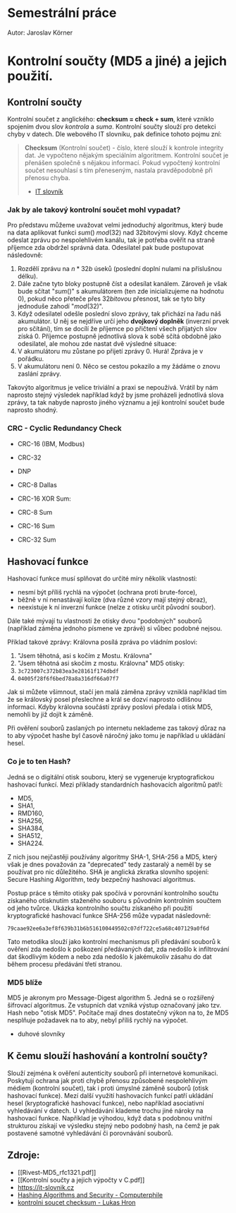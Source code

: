 # Semestrální práce
Autor: Jaroslav Körner
# Kontrolní součty (MD5 a jiné) a jejich použití.

## Kontrolní součty
Kontrolní součet z anglického: **checksum = check + sum**, které vzniklo spojením dvou slov *kontrola* a *suma*. Kontrolní součty slouží pro detekci chyby v datech. Dle webového IT slovníku, pak definice tohoto pojmu zní:

> **Checksum** (Kontrolní součet) - číslo, které slouží k kontrole integrity dat. Je vypočteno nějakým speciálním algoritmem. Kontrolní součet je přenášen společně s nějakou informací. Pokud vypočtený kontrolní součet nesouhlasí s tím přeneseným, nastala pravděpodobně při přenosu chyba.  
> - [IT slovník](https://it-slovnik.cz)
### Jak by ale takový kontrolní součet mohl vypadat? 
Pro představu můžeme uvažovat velmi jednoduchý algoritmus, který bude na data aplikovat funkci $sum() \; mod(32)$ nad 32bitovými slovy. Když chceme odeslat zprávu po nespolehlivém kanálu, tak je potřeba ověřit na straně příjemce zda obdržel správná data. Odesilatel pak bude postupovat následovně:
1) Rozdělí zprávu na $n * 32b$ úseků (poslední doplní nulami na příslušnou délku).
2) Dále začne tyto bloky postupně číst a odesílat kanálem. Zároveň je však bude sčítat "$sum()$" s akumulátorem (ten zde inicializujeme na hodnotu $0$), pokud něco přeteče přes $32bitovou$ přesnost, tak se tyto bity jednoduše zahodí "$mod(32)$".
3) Když odesilatel odešle poslední slovo zprávy, tak přichází na řadu náš akumulátor. U něj se nejdříve určí jeho **dvojkový doplněk** (inverzní prvek pro sčítání), tím se docílí že příjemce po přičtení všech přijatých slov získá $0$.
Příjemce postupně jednotlivá slova k sobě sčítá obdobně jako odesilatel, ale mohou zde nastat dvě výsledné situace:
1) V akumulátoru mu zůstane po přijetí zprávy $0$. Hurá! Zpráva je v pořádku.
2) V akumulátoru není $0$. Něco se cestou pokazilo a my žádáme o znovu zaslání zprávy.  

Takovýto algoritmus je velice triviální a praxi se nepoužívá. Vrátil by nám naprosto stejný výsledek například když by jsme proházeli jednotlivá slova zprávy, ta tak nabyde naprosto jiného významu a její kontrolní součet bude naprosto shodný.

### CRC - Cyclic Redundancy Check 

- CRC-16 (IBM, Modbus)
- CRC-32

- DNP
- CRC-8 Dallas
- CRC-16 XOR
Sum:
- CRC-8 Sum
- CRC-16 Sum
- CRC-32 Sum

## Hashovací funkce
Hashovací funkce musí splňovat do určité míry několik vlastností:
- nesmí být příliš rychlá na výpočet (ochrana proti brute-force),
- běžně v ní nenastávají kolize (dva různé vzory mají stejný obraz),
- neexistuje k ní inverzní funkce (nelze z otisku určit původní soubor).

Dále také mývají tu vlastnosti že otisky dvou "podobných" souborů (například záměna jednoho písmene ve zprávě) si vůbec podobné nejsou.

Příklad takové zprávy:
Královna posílá zpráva po vládním poslovi:
1. "Jsem těhotná, asi s kočím z Mostu. Královna"
2. "Jsem těhotná asi skočím z mostu. Královna"
MD5 otisky:
1. `3c723007c372b83ea3e28161f174dbdf`
2. `04005f28f6f6bed78a8a316df66a07f7`

Jak si můžete všimnout, stačí jen malá záměna zprávy vzniklá například tím že se královský posel přeslechne a král se dozví naprosto odlišnou informaci. Kdyby královna součástí zprávy poslovi předala i otisk MD5, nemohli by již dojít k záměně. 

Při ověření souborů zaslaných po internetu neklademe zas takový důraz na to aby výpočet hashe byl časově náročný jako tomu je například u ukládání hesel.  

### Co je to ten Hash?
Jedná se o digitální otisk souboru, který se vygeneruje kryptografickou hashovací funkcí. Mezi příklady standardních hashovacích algoritmů patří:
- MD5, 
- SHA1, 
- RMD160, 
- SHA256, 
- SHA384, 
- SHA512, 
- SHA224.

Z nich jsou nejčastěji používány algoritmy SHA-1, SHA-256 a MD5, který však je dnes považován za "deprecated" tedy zastaralý a neměl by se používat pro nic důležitého. SHA je anglická zkratka slovního spojení: Secure Hashing Algorithm, tedy bezpečný hashovací algoritmus.

Postup práce s těmito otisky pak spočívá v porovnání kontrolního součtu získaného otisknutím staženého souboru s původním kontrolním součtem od jeho tvůrce. Ukázka kontrolního součtu získaného při použití kryptografické hashovací funkce SHA-256 může vypadat následovně:

`79caae92ee6a3ef8f639b31b6b516100449502c07df722ce5a68c407129a0f6d`

Tato metodika slouží jako kontrolní mechanismus při předávání souborů k ověření zda nedošlo k poškození předávaných dat, zda nedošlo k infiltrování dat škodlivým kódem a nebo zda nedošlo k jakémukoliv zásahu do dat během procesu předávání třetí stranou.
### MD5 blíže
MD5 je akronym pro Message-Digest algorithm 5. Jedná se o rozšířený šifrovací algoritmus. Ze vstupních dat vzniká výstup označovaný jako tzv. Hash nebo "otisk MD5". Počítače mají dnes dostatečný výkon na to, že MD5 nesplňuje požadavek na to aby, nebyl příliš rychlý na výpočet. 
- duhové slovníky

## K čemu slouží hashování a kontrolní součty?

Slouží zejména k ověření autenticity souborů při internetové komunikaci. Poskytují ochrana jak proti chybě přenosu způsobené nespolehlivým médiem (kontrolní součet), tak i proti úmyslné záměně souborů (otisk hashovací funkce). 
Mezí další využití hashovacích funkcí patří ukládání hesel (kryptografické hashovací funkce), nebo například asociativní vyhledávání v datech. U vyhledávání klademe trochu jiné nároky na hashovací funkce. Například je výhodou, když data s podobnou vnitřní strukturou získají ve výsledku stejný nebo podobný hash, na čemž je pak postavené samotné vyhledávání či porovnávání souborů.
## Zdroje:
- [[Rivest-MD5_rfc1321.pdf]]
- [[Kontrolní součty a jejich výpočty v C.pdf]]
- https://it-slovnik.cz
- [Hashing Algorithms and Security - Computerphile](https://www.youtube.com/watch?v=b4b8ktEV4Bg)
- [kontrolni soucet checksum - Lukas Hron](https://www.lukashron.cz/kontrolni-soucet-checksum.html)